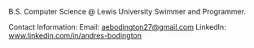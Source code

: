 B.S. Computer Science @ Lewis University
Swimmer and Programmer.



Contact Information:
Email: aebodington27@gmail.com
LinkedIn: www.linkedin.com/in/andres-bodington

